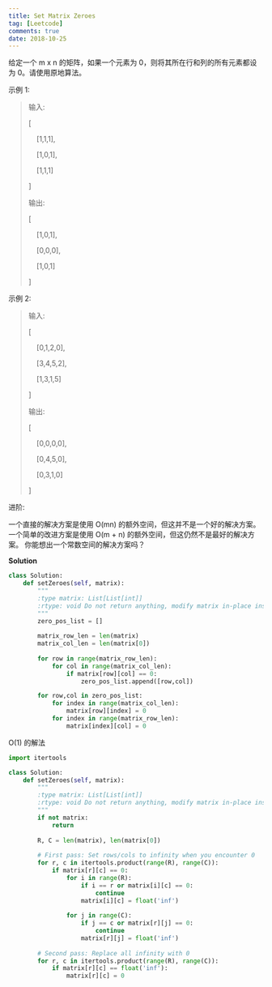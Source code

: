 ```yaml
---
title: Set Matrix Zeroes
tag: [Leetcode]
comments: true
date: 2018-10-25
---
```






给定一个 m x n 的矩阵，如果一个元素为 0，则将其所在行和列的所有元素都设为 0。请使用原地算法。

示例 1:

>输入: <p>
[<p>
  &nbsp;&nbsp;&nbsp;&nbsp;[1,1,1],<p>
  &nbsp;&nbsp;&nbsp;&nbsp;[1,0,1],<p>
  &nbsp;&nbsp;&nbsp;&nbsp;[1,1,1]<p>
]<p>
输出:<p> 
[<p>
  &nbsp;&nbsp;&nbsp;&nbsp;[1,0,1],<p>
  &nbsp;&nbsp;&nbsp;&nbsp;[0,0,0],<p>
  &nbsp;&nbsp;&nbsp;&nbsp;[1,0,1]<p>
]<p>

示例 2:<p>
>输入: <p>
[<p>
  &nbsp;&nbsp;&nbsp;&nbsp;[0,1,2,0],<p>
  &nbsp;&nbsp;&nbsp;&nbsp;[3,4,5,2],<p>
  &nbsp;&nbsp;&nbsp;&nbsp;[1,3,1,5]<p>
]<p>
输出: <p>
[<p>
  &nbsp;&nbsp;&nbsp;&nbsp;[0,0,0,0],<p>
  &nbsp;&nbsp;&nbsp;&nbsp;[0,4,5,0],<p>
  &nbsp;&nbsp;&nbsp;&nbsp;[0,3,1,0]<p>
]

进阶:

一个直接的解决方案是使用  O(mn) 的额外空间，但这并不是一个好的解决方案。
一个简单的改进方案是使用 O(m + n) 的额外空间，但这仍然不是最好的解决方案。
你能想出一个常数空间的解决方案吗？

**Solution**

```python
class Solution:
    def setZeroes(self, matrix):
        """
        :type matrix: List[List[int]]
        :rtype: void Do not return anything, modify matrix in-place instead.
        """
        zero_pos_list = []
        
        matrix_row_len = len(matrix)
        matrix_col_len = len(matrix[0])
        
        for row in range(matrix_row_len):
            for col in range(matrix_col_len):
                if matrix[row][col] == 0:
                    zero_pos_list.append([row,col])

        for row,col in zero_pos_list:
            for index in range(matrix_col_len):
                matrix[row][index] = 0
            for index in range(matrix_row_len):
                matrix[index][col] = 0
```

O(1) 的解法

```python
import itertools

class Solution:
    def setZeroes(self, matrix):
        """
        :type matrix: List[List[int]]
        :rtype: void Do not return anything, modify matrix in-place instead.
        """
        if not matrix:
            return
        
        R, C = len(matrix), len(matrix[0])
        
        # First pass: Set rows/cols to infinity when you encounter 0
        for r, c in itertools.product(range(R), range(C)):
            if matrix[r][c] == 0:
                for i in range(R):
                    if i == r or matrix[i][c] == 0:
                        continue
                    matrix[i][c] = float('inf')
                    
                for j in range(C):
                    if j == c or matrix[r][j] == 0:
                        continue
                    matrix[r][j] = float('inf')
                
        # Second pass: Replace all infinity with 0
        for r, c in itertools.product(range(R), range(C)):
            if matrix[r][c] == float('inf'):
                matrix[r][c] = 0
```